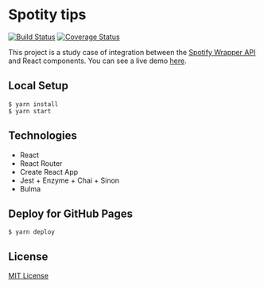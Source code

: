 # Spotity tips

[![Build Status](https://travis-ci.org/thulioph/spotify-tips.svg?branch=tests)](https://travis-ci.org/thulioph/spotify-tips) [![Coverage Status](https://coveralls.io/repos/github/thulioph/spotify-tips/badge.svg?branch=master)](https://coveralls.io/github/thulioph/spotify-tips?branch=master)


This project is a study case of integration between the [Spotify Wrapper API](https://github.com/thulioph/spotify-wrapper) and React components. You can see a live demo [here](https://spotify-tips.herokuapp.com).

## Local Setup

```shell
$ yarn install 
$ yarn start
```

## Technologies

- React
- React Router
- Create React App
- Jest + Enzyme + Chai + Sinon
- Bulma

## Deploy for GitHub Pages

```shell
$ yarn deploy
```

## License

[MIT License](http://thulioph.mit-license.org/)